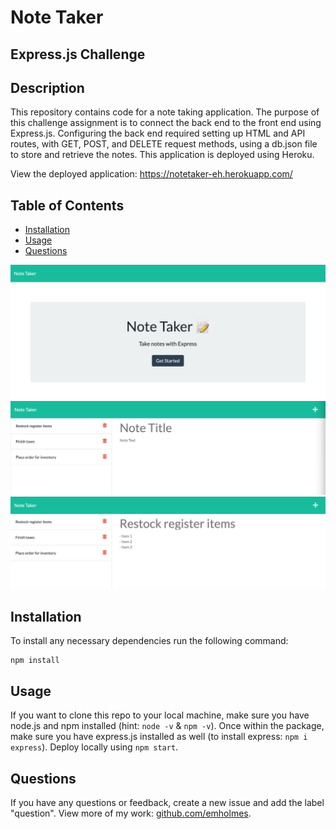 # Note Taker
## Express.js Challenge

## Description 
This repository contains code for a note taking application. The purpose of this challenge assignment is to connect the back end to the front end using Express.js. Configuring the back end required setting up HTML and API routes, with GET, POST, and DELETE request methods, using a db.json file to store and retrieve the notes. This application is deployed using Heroku. 

View the deployed application: https://notetaker-eh.herokuapp.com/

## Table of Contents
* [Installation](#installation)
* [Usage](#usage)
* [Questions](#questions)


![Screenshot of note taker app's homepage](./public/assets/images/homepage.png)
![Screenshot of note taker app's notes interface](./public/assets/images/notes.png)
![Screenshot of note taker app's notes interface with note selected](./public/assets/images/note-selected.png)


## Installation
To install any necessary dependencies run the following command: 

    npm install 

## Usage 
If you want to clone this repo to your local machine, make sure you have node.js and npm installed (hint: `node -v` & `npm -v`). Once within the package, make sure you have express.js installed as well (to install express: `npm i express`). Deploy locally using `npm start`.

## Questions
If you have any questions or feedback, create a new issue and add the label "question". 
View more of my work: [github.com/emholmes](https://github.com/emholmes).